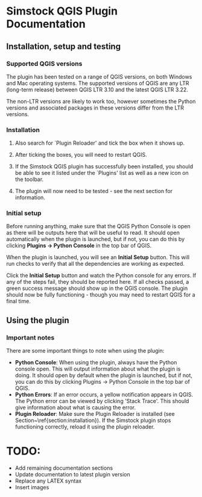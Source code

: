 # Simstock QGIS Plugin Documentation

## Installation, setup and testing
### Supported QGIS versions
The plugin has been tested on a range of QGIS versions, on both Windows and Mac operating systems. The supported versions of QGIS are any LTR (long-term release) between QGIS LTR 3.10 and the latest QGIS LTR 3.22.

The non-LTR versions are likely to work too, however sometimes the Python versions and associated packages in these versions differ from the LTR versions.

###  Installation
  
1. Also search for `Plugin Reloader' and tick the box when it shows up.
    
2. After ticking the boxes, you will need to restart QGIS.
    
3. If the Simstock QGIS plugin has successfully been installed, you should be able to see it listed under the `Plugins' list as well as a new icon on the toolbar.
    
4. The plugin will now need to be tested - see the next section for information.


### Initial setup
Before running anything, make sure that the QGIS Python Console is open as there will be outputs here that will be useful to read. It should open automatically when the plugin is launched, but if not, you can do this by clicking **Plugins $\rightarrow$ Python Console** in the top bar of QGIS.

When the plugin is launched, you will see an **Initial Setup** button. This will run checks to verify that all the dependencies are working as expected.

Click the **Initial Setup** button and watch the Python console for any errors. If any of the steps fail, they should be reported here. If all checks passed, a green success message should show up in the QGIS console. The plugin should now be fully functioning - though you may need to restart QGIS for a final time.


## Using the plugin
### Important notes
There are some important things to note when using the plugin:
* **Python Console**: When using the plugin, always have the Python console open. This will output information about what the plugin is doing. It should open by default when the plugin is launched, but if not, you can do this by clicking Plugins $\rightarrow$ Python Console in the top bar of QGIS.
* **Python Errors**: If an error occurs, a yellow notification appears in QGIS. The Python error can be viewed by clicking 'Stack Trace'. This should give information about what is causing the error.
* **Plugin Reloader**: Make sure the Plugin Reloader is installed (see Section~\ref{section:installation}). If the Simstock plugin stops functioning correctly, reload it using the plugin reloader.


# TODO:
* Add remaining documentation sections
* Update documentation to latest plugin version
* Replace any LATEX syntax
* Insert images